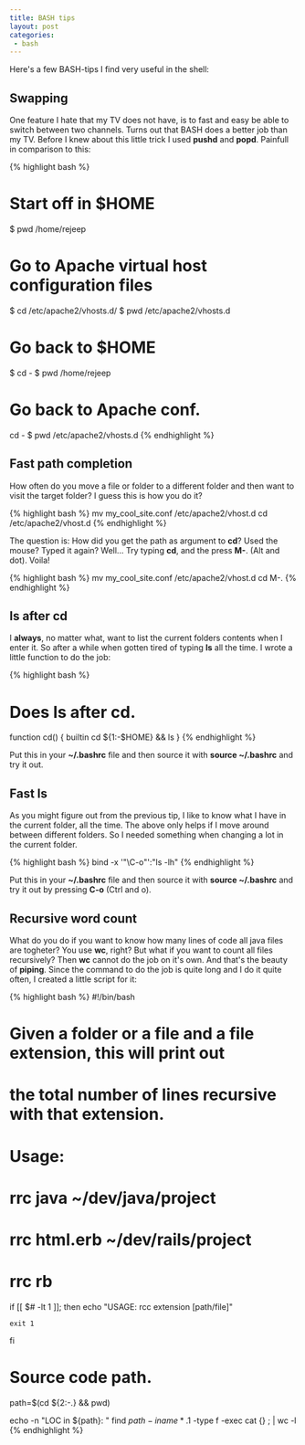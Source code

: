 ```yaml
---
title: BASH tips
layout: post
categories:
 - bash
---
```


Here's a few BASH-tips I find very useful in the shell:

## Swapping
One feature I hate that my TV does not have, is to fast and easy be
able to switch between two channels. Turns out that BASH does a better
job than my TV. Before I knew about this little trick I used **pushd** and
**popd**. Painfull in comparison to this:

{% highlight bash %}
# Start off in $HOME
$ pwd
/home/rejeep

# Go to Apache virtual host configuration files
$ cd /etc/apache2/vhosts.d/
$ pwd
/etc/apache2/vhosts.d

# Go back to $HOME
$ cd -
$ pwd
/home/rejeep

# Go back to Apache conf.
cd -
$ pwd
/etc/apache2/vhosts.d
{% endhighlight %}

## Fast path completion
How often do you move a file or folder to a different folder and then
want to visit the target folder? I guess this is how you do it?

{% highlight bash %}
mv my_cool_site.conf /etc/apache2/vhost.d
cd /etc/apache2/vhost.d
{% endhighlight %}

The question is: How did you get the path as argument to **cd**? Used the
mouse? Typed it again? Well... Try typing **cd**, and the press **M-**. (Alt
and dot). Voila!

{% highlight bash %}
mv my_cool_site.conf /etc/apache2/vhost.d
cd M-.
{% endhighlight %}

## ls after cd
I **always**, no matter what, want to list the current folders contents
when I enter it. So after a while when gotten tired of typing **ls** all
the time. I wrote a little function to do the job:

{% highlight bash %}
# Does ls after cd.
function cd()
{
  builtin cd ${1:-$HOME} && ls
}
{% endhighlight %}

Put this in your **~/.bashrc** file and then source it with
**source ~/.bashrc** and try it out.

## Fast ls
As you might figure out from the previous tip, I like to know what I
have in the current folder, all the time. The above only helps if I
move around between different folders. So I needed something when
changing a lot in the current folder.

{% highlight bash %}
bind -x '"\C-o"':"ls -lh"
{% endhighlight %}

Put this in your **~/.bashrc** file and then source it with
**source ~/.bashrc** and try it out by pressing **C-o** (Ctrl and o).

## Recursive word count
What do you do if you want to know how many lines of code all java
files are togheter? You use **wc**, right? But what if you want to
count all files recursively? Then **wc** cannot do the job on it's
own. And that's the beauty of **piping**. Since the command to do the job
is quite long and I do it quite often, I created a little script for
it:

{% highlight bash %}
#!/bin/bash

# Given a folder or a file and a file extension, this will print out
# the total number of lines recursive with that extension.
#
# Usage:
#   rrc java ~/dev/java/project
#   rrc html.erb ~/dev/rails/project
#   rrc rb

if [[ $# -lt 1 ]]; then
    echo "USAGE: rcc extension [path/file]"

    exit 1
fi

# Source code path.
path=$(cd ${2:-.} && pwd)

echo -n "LOC in ${path}: "
find $path -iname *.$1 -type f -exec cat {} \; | wc -l
{% endhighlight %}
